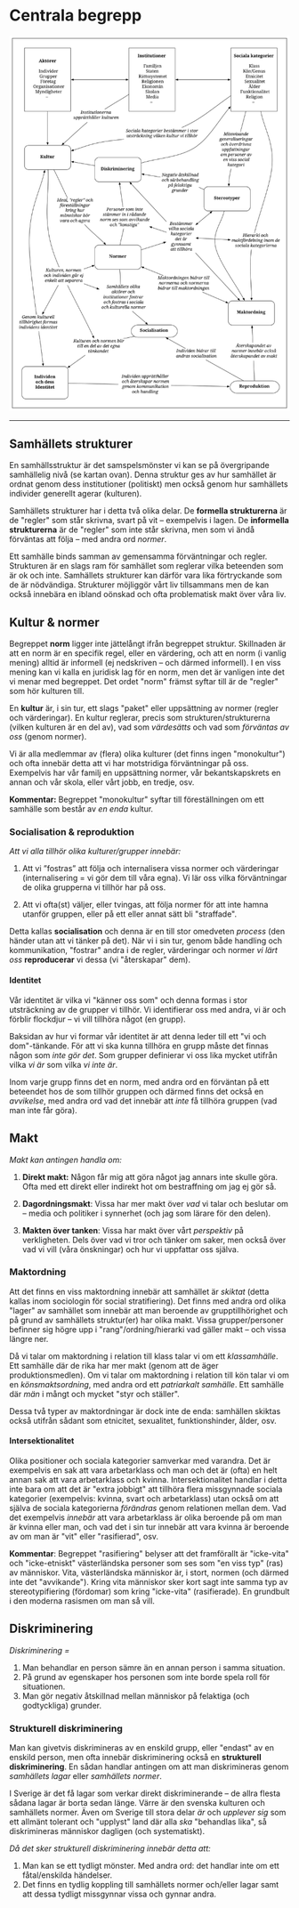 # Centrala begrepp

![BILD](resurser/centrala_begrepp.svg)

***

## Samhällets strukturer

En samhällsstruktur är det samspelsmönster vi kan se på övergripande samhällelig nivå (se kartan ovan). Denna struktur ges av hur samhället är ordnat genom dess institutioner (politiskt) men också genom hur samhällets individer generellt agerar (kulturen).

Samhällets strukturer har i detta två olika delar. De **formella strukturerna** är de "regler" som står skrivna, svart på vit –  exempelvis i lagen. De **informella strukturerna** är de "regler" som inte står skrivna, men som vi ändå förväntas att följa – med andra ord _normer_.

Ett samhälle binds samman av gemensamma förväntningar och regler. Strukturen är en slags ram för samhället som reglerar vilka beteenden som är ok och inte. Samhällets strukturer kan därför vara lika förtryckande som de är nödvändiga. Strukturer möjliggör vårt liv tillsammans men de kan också innebära en ibland oönskad och ofta problematisk makt över våra liv. 

## Kultur & normer

Begreppet **norm** ligger inte jättelångt ifrån begreppet struktur. Skillnaden är att en norm är en specifik regel, eller en värdering, och att en norm (i vanlig mening) alltid är informell (ej nedskriven – och därmed informell). I en viss mening kan vi kalla en juridisk lag för en norm, men det är vanligen inte det vi menar med begreppet. Det ordet "norm" främst syftar till är de "regler" som hör kulturen till. 

En **kultur** är, i sin tur, ett slags "paket" eller uppsättning av normer (regler och värderingar). En kultur reglerar, precis som strukturen/strukturerna (vilken kulturen är en del av), vad som *värdesätts* och vad som *förväntas av oss* (genom normer).

Vi är alla medlemmar av (flera) olika kulturer (det finns ingen "monokultur") och ofta innebär detta att vi har motstridiga förväntningar på oss. Exempelvis har vår familj en uppsättning normer, vår bekantskapskrets en annan och vår skola, eller vårt jobb, en tredje, osv. 

**Kommentar:** Begreppet "monokultur" syftar till föreställningen om ett samhälle som består av *en enda* kultur.


### Socialisation & reproduktion

_Att vi alla tillhör olika kulturer/grupper innebär:_

1. Att vi ”fostras” att följa och internalisera vissa normer och värderingar (internalisering = vi gör dem till våra egna). Vi lär oss vilka förväntningar de olika grupperna vi tillhör har på oss. 

2. Att vi ofta(st) väljer, eller tvingas, att följa normer för att inte hamna utanför gruppen, eller på ett eller annat sätt bli "straffade".

Detta kallas **socialisation** och denna är en till stor omedveten _process_ (den händer utan att vi tänker på det). När vi i sin tur, genom både handling och kommunikation, "fostrar" andra i de regler, värderingar och normer _vi lärt oss_ **reproducerar** vi dessa (vi "återskapar" dem).


#### Identitet

Vår identitet är vilka vi "känner oss som" och denna formas i stor utsträckning av de grupper vi tillhör. Vi identifierar oss med andra, vi är och förblir flockdjur – vi vill tillhöra något (en grupp).

Baksidan av hur vi formar vår identitet är att denna leder till ett "vi och dom"-tänkande. För att vi ska kunna tillhöra en grupp måste det finnas någon som *inte gör det*. Som grupper definierar vi oss lika mycket utifrån vilka *vi är* som vilka *vi inte är*. 

Inom varje grupp finns det en norm, med andra ord en förväntan på ett beteendet hos de som tillhör gruppen och därmed finns det också en *avvikelse*, med andra ord vad det innebär att *inte* få tillhöra gruppen (vad man inte får göra). 

## Makt

_Makt kan antingen handla om:_

1. **Direkt makt:** Någon får mig att göra något jag annars inte skulle göra. Ofta med ett direkt eller indirekt hot om bestraffning om jag ej gör så.

2. **Dagordningsmakt**: Vissa har mer makt över _vad_ vi talar och beslutar om – media och politiker i synnerhet (och jag som lärare för den delen). 

3. **Makten över tanken**: Vissa har makt över vårt *perspektiv* på verkligheten. Dels över vad vi tror och tänker om saker, men också över vad vi vill (våra önskningar) och hur vi uppfattar oss själva.

### Maktordning

Att det finns en viss maktordning innebär att samhället är *skiktat* (detta kallas inom sociologin för social stratifiering). Det finns med andra ord olika "lager" av samhället som innebär att man beroende av grupptillhörighet och på grund av samhällets struktur(er) har olika makt. Vissa grupper/personer befinner sig högre upp i "rang"/ordning/hierarki vad gäller makt – och vissa längre ner.

Då vi talar om maktordning i relation till klass talar vi om ett _klassamhälle_. Ett samhälle där de rika har mer makt (genom att de äger produktionsmedlen). Om vi talar om maktordning i relation till kön talar vi om en _könsmaktsordning_, med andra ord ett _patriarkalt samhälle_. Ett samhälle där _män_ i mångt och mycket "styr och ställer".

Dessa två typer av maktordningar är dock inte de enda: samhällen skiktas också utifrån sådant som etnicitet, sexualitet, funktionshinder, ålder, osv. 

#### Intersektionalitet

Olika positioner och sociala kategorier samverkar med varandra. Det är exempelvis en sak att vara arbetarklass och man och det är (ofta) en helt annan sak att vara arbetarklass och kvinna. Intersektionalitet handlar i detta inte bara om att det är "extra jobbigt" att tillhöra flera missgynnade sociala kategorier (exempelvis: kvinna, svart och arbetarklass) utan också om att själva de sociala kategorierna *förändras* genom relationen mellan dem. Vad det exempelvis *innebär* att vara arbetarklass är olika beroende på om man är kvinna eller man, och vad det i sin tur innebär att vara kvinna är beroende av om man är "vit" eller "rasifierad", osv. 

**Kommentar**: Begreppet "rasifiering" belyser att det framförallt är "icke-vita" och "icke-etniskt" västerländska personer som ses som "en viss typ" (ras) av människor. Vita, västerländska människor är, i stort, normen (och därmed inte det "avvikande"). Kring vita människor sker kort sagt inte samma typ av stereotypifiering (fördomar) som kring "icke-vita" (rasifierade). En grundbult i den moderna rasismen om man så vill. 

## Diskriminering

_Diskriminering =_

1. Man behandlar en person sämre än en annan person i samma situation.
2. På grund av egenskaper hos personen som inte borde spela roll för situationen.
3. Man gör negativ åtskillnad mellan människor på felaktiga (och godtyckliga) grunder.

### Strukturell diskriminering

Man kan givetvis diskrimineras av en enskild grupp, eller  "endast" av en enskild person, men ofta innebär diskriminering också en **strukturell diskriminering**. En sådan handlar antingen om att man diskrimineras genom *samhällets lagar* eller *samhällets normer*.

I Sverige är det få lagar som verkar direkt diskriminerande –  de allra flesta sådana lagar är borta sedan länge. Värre är den svenska kulturen och samhällets normer. Även om Sverige  till stora delar *är* och *upplever sig* som ett allmänt tolerant och "upplyst" land där alla *ska* "behandlas lika", så diskrimineras människor dagligen (och systematiskt).

_Då det sker strukturell diskriminering innebär detta att:_

1. Man kan se ett tydligt mönster. Med andra ord: det handlar inte om ett fåtal/enskilda händelser.
2. Det finns en tydlig koppling till samhällets normer och/eller lagar samt att dessa tydligt missgynnar vissa och gynnar andra.
